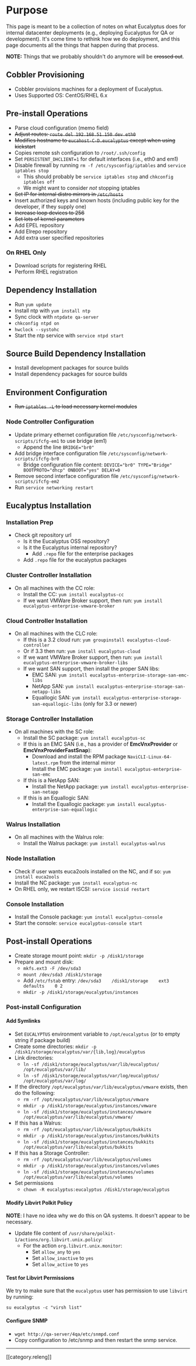 # Purpose

This page is meant to be a collection of notes on what Eucalyptus does for internal datacenter deployments (e.g., deploying Eucalyptus for QA or development). It's come time to rethink how we do deployment, and this page documents all the things that happen during that process.

**NOTE:** Things that we probably shouldn't do anymore will be ~~crossed out~~.

## Cobbler Provisioning

* Cobbler provisions machines for a deployment of Eucalyptus.
* Uses Supported OS: CentOS/RHEL 6.x

## Pre-install Operations

* Parse cloud configuration (memo field)
* ~~Adjust routes: `route del 192.168.51.150 dev eth0`~~
* ~~Modifies hostname to `eucahost-C-D.eucalyptus` except when using kickstart~~
* Copies remote ssh configuration to `/root/.ssh/config`
* Set `PERSISTENT_DHCLIENT=1` for default interfaces (i.e., eth0 and em1)
* Disable firewall by running `rm -f /etc/sysconfig/iptables` and `service iptables stop`
  + This should probably be `service iptables stop` and `chkconfig iptables off`
  + We might want to consider _not_ stopping iptables
* ~~Set IP for internal distro mirrors in `/etc/hosts`~~
* Insert authorized keys and known hosts (including public key for the developer, if they supply one)
* ~~Increase loop devices to 256~~
* ~~Set lots of kernel parameters~~
* Add EPEL repository
* Add Elrepo repository
* Add extra user specified repositories

### On RHEL Only

* Download scripts for registering RHEL
* Perform RHEL registration

## Dependency Installation
* Run `yum update`
* Install ntp with `yum install ntp`
* Sync clock with `ntpdate qa-server`
* `chkconfig ntpd on`
* `hwclock --systohc`
* Start the ntp service with `service ntpd start`

## Source Build Dependency Installation
* Install development packages for source builds
* Install dependency packages for source builds

## Environment Configuration
* ~~Run `iptables -L` to load necessary kernel modules~~

### Node Controller Configuration
* Update primary ethernet configuration file `/etc/sysconfig/network-scripts/ifcfg-em1` to use bridge (em1)
  + Append the line `BRIDGE="br0"`
* Add bridge interface configuration file `/etc/sysconfig/network-scripts/ifcfg-br0`
  + Bridge configuration file content:
    `DEVICE="br0"
    TYPE="Bridge"
    BOOTPROTO="dhcp"
    ONBOOT="yes"
    DELAY=0`
* Remove second interface configuration file `/etc/sysconfig/network-scripts/ifcfg-em2`
* Run `service networking restart`

## Eucalyptus Installation

### Installation Prep
* Check git repository url
  + Is it the Eucalyptus OSS repository?
  + Is it the Eucalyptus internal repository?
      - Add `.repo` file for the enterprise packages
  + Add `.repo` file for the eucalyptus packages

### Cluster Controller Installation
* On all machines with the CC role:
  + Install the CC: `yum install eucalyptus-cc`
  + If we want VMWare Broker support, then run: `yum install eucalyptus-enterprise-vmware-broker`

### Cloud Controller Installation
* On all machines with the CLC role:
  + If this is a 3.2 cloud run: `yum groupinstall eucalyptus-cloud-controller`
  + Or if 3.3 then run: `yum install eucalyptus-cloud`
  + If we want VMWare Broker support, then run: `yum install eucalyptus-enterprise-vmware-broker-libs`
  + If we want SAN support, then install the proper SAN libs:
      - EMC SAN: `yum install eucalyptus-enterprise-storage-san-emc-libs`
      - NetApp SAN: `yum install eucalyptus-enterprise-storage-san-netapp-libs`
      - Equallogic SAN: `yum install eucalyptus-enterprise-storage-san-equallogic-libs` (only for 3.3 or newer)

### Storage Controller Installation
* On all machines with the SC role:
  + Install the SC package: `yum install eucalyptus-sc`
  + If this is an EMC SAN (i.e., has a provider of **EmcVnxProvider** or **EmcVnxProviderFastSnap**):
      - Download and install the RPM package `NaviCLI-Linux-64-latest.rpm` from the internal mirror
      - Install the EMC package: `yum install eucalyptus-enterprise-san-emc`
  + If this is a NetApp SAN:
      - Install the NetApp package: `yum install eucalyptus-enterprise-san-netapp`
  + If this is an Equallogic SAN:
      - Install the Equallogic package: `yum install eucalyptus-enterprise-san-equallogic`

### Walrus Installation
* On all machines with the Walrus role:
  + Install the Walrus package: `yum install eucalyptus-walrus`

### Node Installation
* Check if user wants euca2ools installed on the NC, and if so: `yum install euca2ools`
* Install the NC package: `yum install eucalyptus-nc`
* On RHEL only, we restart ISCSI: `service iscsid restart`

### Console Installation
* Install the Console package: `yum install eucalyptus-console`
* Start the console: `service eucalyptus-console start`

## Post-install Operations
* Create storage mount point: `mkdir -p /disk1/storage`
* Prepare and mount disk:
  + `mkfs.ext3 -F /dev/sda3`
  + `mount /dev/sda3 /disk1/storage`
  + Add `/etc/fstab` entry: `/dev/sda3    /disk1/storage    ext3    defaults    0 2`
  + `mkdir -p /disk1/storage/eucalyptus/instances`

### Post-install Configuration

#### Add Symlinks
* Set `EUCALYPTUS` environment variable to `/opt/eucalyptus` (or to empty string if package build)
* Create some directories: `mkdir -p /disk1/storage/eucalyptus/var/{lib,log}/eucalyptus`
* Link directories:
  + `ln -sf /disk1/storage/eucalyptus/var/lib/eucalyptus/ /opt/eucalyptus/var/lib/`
  + `ln -sf /disk1/storage/eucalyptus/var/log/eucalyptus/ /opt/eucalyptus/var/log/`
* If the directory `/opt/eucalyptus/var/lib/eucalyptus/vmware` exists, then do the following:
  + `rm -rf /opt/eucalyptus/var/lib/eucalyptus/vmware`
  + `mkdir -p /disk1/storage/eucalyptus/instances/vmware`
  + `ln -sf /disk1/storage/eucalyptus/instances/vmware /opt/eucalyptus/var/lib/eucalyptus/vmware/`
* If this has a Walrus:
  + `rm -rf /opt/eucalyptus/var/lib/eucalyptus/bukkits`
  + `mkdir -p /disk1/storage/eucalyptus/instances/bukkits`
  + `ln -sf /disk1/storage/eucalyptus/instances/bukkits /opt/eucalyptus/var/lib/eucalyptus/bukkits`
* If this has a Storage Controller:
  + `rm -rf /opt/eucalyptus/var/lib/eucalyptus/volumes`
  + `mkdir -p /disk1/storage/eucalyptus/instances/volumes`
  + `ln -sf /disk1/storage/eucalyptus/instances/volumes /opt/eucalyptus/var/lib/eucalyptus/volumes`
* Set permissions
  + `chown -R eucalyptus:eucalyptus /disk1/storage/eucalyptus`

#### Modify Libvirt Polkit Policy
**NOTE**: I have no idea why we do this on QA systems. It doesn't appear to be necessary.
* Update file content of `/usr/share/polkit-1/actions/org.libvirt.unix.policy`:
  + For the action `org.libvirt.unix.monitor`:
      - Set `allow_any` to `yes`
      - Set `allow_inactive` to `yes`
      - Set `allow_active` to `yes`

#### Test for Libvirt Permissions
We try to make sure that the `eucalyptus` user has permission to use `libvirt` by running:

    su eucalyptus -c "virsh list"

#### Configure SNMP
* `wget http://qa-server/4qa/etc/snmpd.conf`
* Copy configuration to /etc/snmp and then restart the snmp service.


*****
[[category.releng]]